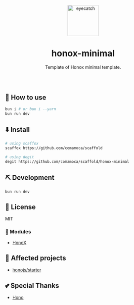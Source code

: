 <div align="center">

<img src="https://emoji2svg.deno.dev/api/🦊" alt="eyecatch" height="100">

# honox-minimal

Template of Honox minimal template.

<br>
<br>


</div>

<div align="center">

</div>

## 🚀 How to use

```sh
bun i # or bun i --yarn
bun run dev
```
## ⬇️  Install

```sh
# using scaffox
scaffox https://github.com/comamoca/scaffold

# using degit
degit https://github.com/comamoca/scaffold/honox-minimal
```

## ⛏️   Development

```sh
bun run dev
```
## 📜 License

MIT

### 🧩 Modules

- [HonoX](https://github.com/honojs/honox)

## 👏 Affected projects

- [honojs/starter](https://github.com/honojs/starter)

## 💕 Special Thanks

- [Hono](https://github.com/honojs/hono/)
